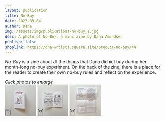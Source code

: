 ```yaml
---
layout: publication
title: No-Buy
date: 2023-09-04
author: Dana
img: /assets/img/publications/no-buy_1.jpg
desc: A photo of No-Buy, a mini zine by Dana Amundsen
publish: false
shoplink: https://dna-artists.square.site/product/no-buy/44
---
```


*No-Buy* is a zine about all the things that Dana did not buy during her month-long no-buy experiment. On the back of the zine, there is a place for the reader to create their own no-buy rules and reflect on the experience.

*Click photos to enlarge*  
<a href="/assets/img/publications/no-buy_1.jpg"><img src="/assets/img/publications/no-buy_1.jpg" alt="A photo of the cover of No Buy, showing a shopping bag with a red circle with a line through it." width="100"></a>
<a href="/assets/img/publications/no-buy_2.jpg"><img src="/assets/img/publications/no-buy_2.jpg" alt="A photo of the interior of the zine." width="100"></a>
<a href="/assets/img/publications/no-buy_3.jpg"><img src="/assets/img/publications/no-buy_3.jpg" alt="The back of the unfolded zine, showing the worksheet about doing your own no buy." width="100"></a>
